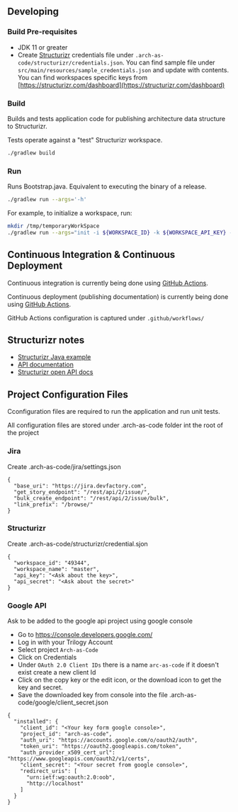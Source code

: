## Developing

### Build Pre-requisites

- JDK 11 or greater
- Create [Structurizr](https://structurizr.com/) credentials file under
  `.arch-as-code/structurizr/credentials.json`. You can find sample file
  under `src/main/resources/sample_credentials.json` and update with
  contents. You can find workspaces specific keys from
  [https://structurizr.com/dashboard](https://structurizr.com/dashboard)

### Build

Builds and tests application code for publishing architecture data
structure to Structurizr.

Tests operate against a "test" Structurizr workspace.

```bash
./gradlew build
```

### Run

Runs Bootstrap.java. Equivalent to executing the binary of a release.

```bash
./gradlew run --args='-h'
```

For example, to initialize a workspace, run:

```bash
mkdir /tmp/temporaryWorkSpace
./gradlew run --args="init -i ${WORKSPACE_ID} -k ${WORKSPACE_API_KEY} -s ${WORKSPACE_API_SECRET} /tmp/temporaryWorkSpace"
```

## Continuous Integration & Continuous Deployment

Continuous integration is currently being done using
[GitHub Actions](https://github.com/trilogy-group/arch-as-code/actions).

Continuous deployment (publishing documentation) is currently being done
using
[GitHub Actions](https://github.com/trilogy-group/arch-as-code/actions).

GitHub Actions configuration is captured under `.github/workflows/`

## Structurizr notes

- [Structurizr Java example](https://github.com/structurizr/java-quickstart)
- [API documentation](https://structurizr.com/help/web-api)
- [Structurizr open API docs](https://structurizr.com/static/assets/structurizr-api.yaml)


## Project Configuration Files

Cconfiguration files are required to run the application and run unit tests.

All configuration files are stored under .arch-as-code folder int the root of the project

### Jira

Create .arch-as-code/jira/settings.json
```
{
  "base_uri": "https://jira.devfactory.com",
  "get_story_endpoint": "/rest/api/2/issue/",
  "bulk_create_endpoint": "/rest/api/2/issue/bulk",
  "link_prefix": "/browse/"
}
``` 

### Structurizr

Create .arch-as-code/structurizr/credential.sjon

```
{
  "workspace_id": "49344",
  "workspace_name": "master",
  "api_key": "<Ask about the key>",
  "api_secret": "<Ask about the secret>"
}
```

### Google API

Ask to be added to the google api project using google console 
- Go to https://console.developers.google.com/
- Log in with your Trilogy Account
- Select project `Arch-as-Code`
- Click on Credentials
- Under `OAuth 2.0 Client IDs` there is a name `arc-as-code` if it doesn't exist create a new client Id
- Click on the copy key or the edit icon, or the download icon to get the key and secret.
- Save the downloaded key from console into the file .arch-as-code/google/client_secret.json
```
{
  "installed": {
    "client_id": "<Your key form google console>",
    "project_id": "arch-as-code",
    "auth_uri": "https://accounts.google.com/o/oauth2/auth",
    "token_uri": "https://oauth2.googleapis.com/token",
    "auth_provider_x509_cert_url": "https://www.googleapis.com/oauth2/v1/certs",
    "client_secret": "<Your secret from google console>",
    "redirect_uris": [
      "urn:ietf:wg:oauth:2.0:oob",
      "http://localhost"
    ]
  }
}
```
